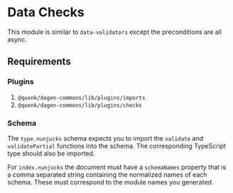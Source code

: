 # Data Checks

This module is similar to `data-validators` except the preconditions are all
async.

## Requirements

### Plugins
1. `@quenk/dagen-commons/lib/plugins/imports`
2. `@quenk/dagen-commons/lib/plugins/checks`

### Schema
The `type.nunjucks` schema expects you to import the `validate` and 
`validatePartial` functions into the schema. The corresponding TypeScript type
should also be imported.

For `index.nunjucks` the document must have a `schemaNames` property that is
a comma separated string containing the normalized names of each schema. These
must correspond to the module names you generated.
